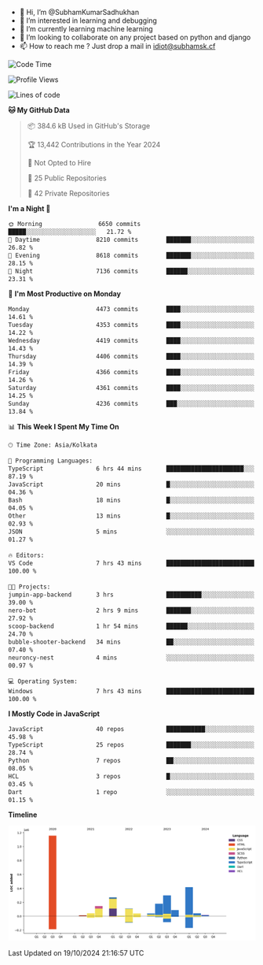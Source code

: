 - 👋 Hi, I’m @SubhamKumarSadhukhan
- 👀 I’m interested in learning and debugging
- 🌱 I’m currently learning machine learning
- 💞️ I’m looking to collaborate on any project based on python and django
- 📫 How to reach me ?
      Just drop a mail in idiot@subhamsk.cf

<!---
SubhamKumarSadhukhan/SubhamKumarSadhukhan is a ✨ special ✨ repository because its `README.md` (this file) appears on your GitHub profile.
You can click the Preview link to take a look at your changes.
--->


<!--START_SECTION:waka-->
![Code Time](http://img.shields.io/badge/Code%20Time-2%2C562%20hrs%2057%20mins-blue)

![Profile Views](http://img.shields.io/badge/Profile%20Views-0-blue)

![Lines of code](https://img.shields.io/badge/From%20Hello%20World%20I%27ve%20Written-2.8%20million%20lines%20of%20code-blue)

**🐱 My GitHub Data** 

> 📦 384.6 kB Used in GitHub's Storage 
 > 
> 🏆 13,442 Contributions in the Year 2024
 > 
> 🚫 Not Opted to Hire
 > 
> 📜 25 Public Repositories 
 > 
> 🔑 42 Private Repositories 
 > 
**I'm a Night 🦉** 

```text
🌞 Morning                6650 commits        █████░░░░░░░░░░░░░░░░░░░░   21.72 % 
🌆 Daytime                8210 commits        ███████░░░░░░░░░░░░░░░░░░   26.82 % 
🌃 Evening                8618 commits        ███████░░░░░░░░░░░░░░░░░░   28.15 % 
🌙 Night                  7136 commits        ██████░░░░░░░░░░░░░░░░░░░   23.31 % 
```
📅 **I'm Most Productive on Monday** 

```text
Monday                   4473 commits        ████░░░░░░░░░░░░░░░░░░░░░   14.61 % 
Tuesday                  4353 commits        ████░░░░░░░░░░░░░░░░░░░░░   14.22 % 
Wednesday                4419 commits        ████░░░░░░░░░░░░░░░░░░░░░   14.43 % 
Thursday                 4406 commits        ████░░░░░░░░░░░░░░░░░░░░░   14.39 % 
Friday                   4366 commits        ████░░░░░░░░░░░░░░░░░░░░░   14.26 % 
Saturday                 4361 commits        ████░░░░░░░░░░░░░░░░░░░░░   14.25 % 
Sunday                   4236 commits        ███░░░░░░░░░░░░░░░░░░░░░░   13.84 % 
```


📊 **This Week I Spent My Time On** 

```text
🕑︎ Time Zone: Asia/Kolkata

💬 Programming Languages: 
TypeScript               6 hrs 44 mins       ██████████████████████░░░   87.19 % 
JavaScript               20 mins             █░░░░░░░░░░░░░░░░░░░░░░░░   04.36 % 
Bash                     18 mins             █░░░░░░░░░░░░░░░░░░░░░░░░   04.05 % 
Other                    13 mins             █░░░░░░░░░░░░░░░░░░░░░░░░   02.93 % 
JSON                     5 mins              ░░░░░░░░░░░░░░░░░░░░░░░░░   01.27 % 

🔥 Editors: 
VS Code                  7 hrs 43 mins       █████████████████████████   100.00 % 

🐱‍💻 Projects: 
jumpin-app-backend       3 hrs               ██████████░░░░░░░░░░░░░░░   39.00 % 
nero-bot                 2 hrs 9 mins        ███████░░░░░░░░░░░░░░░░░░   27.92 % 
scoop-backend            1 hr 54 mins        ██████░░░░░░░░░░░░░░░░░░░   24.70 % 
bubble-shooter-backend   34 mins             ██░░░░░░░░░░░░░░░░░░░░░░░   07.40 % 
neuroncy-nest            4 mins              ░░░░░░░░░░░░░░░░░░░░░░░░░   00.97 % 

💻 Operating System: 
Windows                  7 hrs 43 mins       █████████████████████████   100.00 % 
```

**I Mostly Code in JavaScript** 

```text
JavaScript               40 repos            ███████████░░░░░░░░░░░░░░   45.98 % 
TypeScript               25 repos            ███████░░░░░░░░░░░░░░░░░░   28.74 % 
Python                   7 repos             ██░░░░░░░░░░░░░░░░░░░░░░░   08.05 % 
HCL                      3 repos             █░░░░░░░░░░░░░░░░░░░░░░░░   03.45 % 
Dart                     1 repo              ░░░░░░░░░░░░░░░░░░░░░░░░░   01.15 % 
```



**Timeline**

![Lines of Code chart](https://raw.githubusercontent.com/SubhamKumarSadhukhan/SubhamKumarSadhukhan/main/assets/bar_graph.png)


 Last Updated on 19/10/2024 21:16:57 UTC
<!--END_SECTION:waka-->
